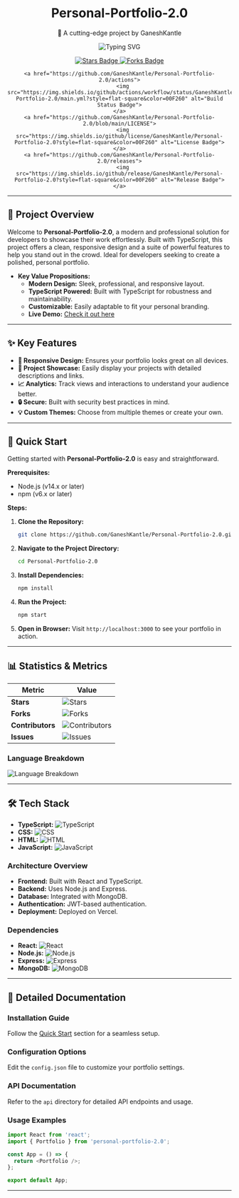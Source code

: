 <div align="center">
  <h1>Personal-Portfolio-2.0</h1>
  <p>🚀 A cutting-edge project by GaneshKantle</p>
  <p>
    <img src="https://readme-typing-svg.herokuapp.com?font=Fira+Code&weight=600&size=24&pause=1000&color=00F260&repeat=false&width=435&lines=Professional+Portfolios+for+Devs;Showcase+Your+Work+with+Ease;TypeScript+Powered+Project" alt="Typing SVG">
  </p>
  <p>
    <a href="https://github.com/GaneshKantle/Personal-Portfolio-2.0/stargazers">
      <img src="https://img.shields.io/github/stars/GaneshKantle/Personal-Portfolio-2.0?style=flat-square&color=00F260" alt="Stars Badge">
    </a>
    <a href="https://github.com/GaneshKantle/Personal-Portfolio-2.0/network/members">
      <img src="https://img.shields.io/github/forks/GaneshKantle/Personal-Portfolio-2.0?style=flat-square&color=00F260" alt="Forks Badge">
    </a>
      
    <a href="https://github.com/GaneshKantle/Personal-Portfolio-2.0/actions">
      <img src="https://img.shields.io/github/actions/workflow/status/GaneshKantle/Personal-Portfolio-2.0/main.yml?style=flat-square&color=00F260" alt="Build Status Badge">
    </a>
    <a href="https://github.com/GaneshKantle/Personal-Portfolio-2.0/blob/main/LICENSE">
      <img src="https://img.shields.io/github/license/GaneshKantle/Personal-Portfolio-2.0?style=flat-square&color=00F260" alt="License Badge">
    </a>
    <a href="https://github.com/GaneshKantle/Personal-Portfolio-2.0/releases">
      <img src="https://img.shields.io/github/release/GaneshKantle/Personal-Portfolio-2.0?style=flat-square&color=00F260" alt="Release Badge">
    </a>
  </p>
</div>

---

## 🎯 Project Overview
Welcome to **Personal-Portfolio-2.0**, a modern and professional solution for developers to showcase their work effortlessly. Built with TypeScript, this project offers a clean, responsive design and a suite of powerful features to help you stand out in the crowd. Ideal for developers seeking to create a polished, personal portfolio.

- **Key Value Propositions:**
  - **Modern Design:** Sleek, professional, and responsive layout.
  - **TypeScript Powered:** Built with TypeScript for robustness and maintainability.
  - **Customizable:** Easily adaptable to fit your personal branding.
  - **Live Demo:** [Check it out here](https://ganesh-portfolio-dusky.vercel.app/)

---

## ✨ Key Features
- **🌟 Responsive Design:** Ensures your portfolio looks great on all devices.
- **💼 Project Showcase:** Easily display your projects with detailed descriptions and links.
- **📈 Analytics:** Track views and interactions to understand your audience better.
- **🔒 Secure:** Built with security best practices in mind.
- **💡 Custom Themes:** Choose from multiple themes or create your own.

---

## 🚀 Quick Start
Getting started with **Personal-Portfolio-2.0** is easy and straightforward.

**Prerequisites:**
- Node.js (v14.x or later)
- npm (v6.x or later)

**Steps:**
1. **Clone the Repository:**
   ```sh
   git clone https://github.com/GaneshKantle/Personal-Portfolio-2.0.git
   ```
2. **Navigate to the Project Directory:**
   ```sh
   cd Personal-Portfolio-2.0
   ```
3. **Install Dependencies:**
   ```sh
   npm install
   ```
4. **Run the Project:**
   ```sh
   npm start
   ```
5. **Open in Browser:**
   Visit `http://localhost:3000` to see your portfolio in action.

---

## 📊 Statistics & Metrics
| Metric                | Value             |
|-----------------------|-------------------|
| **Stars**             | ![Stars](https://img.shields.io/github/stars/GaneshKantle/Personal-Portfolio-2.0?style=flat-square&color=00F260) |
| **Forks**             | ![Forks](https://img.shields.io/github/forks/GaneshKantle/Personal-Portfolio-2.0?style=flat-square&color=00F260) |
| **Contributors**      | ![Contributors](https://img.shields.io/github/contributors/GaneshKantle/Personal-Portfolio-2.0?style=flat-square&color=00F260) |
| **Issues**            | ![Issues](https://img.shields.io/github/issues/GaneshKantle/Personal-Portfolio-2.0?style=flat-square&color=00F260) |

### Language Breakdown
<img src="https://github-readme-stats.vercel.app/api/top-langs/?username=GaneshKantle&repo=Personal-Portfolio-2.0&layout=compact&theme=radical" alt="Language Breakdown">

---

## 🛠️ Tech Stack
- **TypeScript:** ![TypeScript](https://img.shields.io/badge/TypeScript-00F260.svg?style=flat-square&logo=TypeScript&logoColor=white)
- **CSS:** ![CSS](https://img.shields.io/badge/CSS-00F260.svg?style=flat-square&logo=CSS3&logoColor=white)
- **HTML:** ![HTML](https://img.shields.io/badge/HTML-00F260.svg?style=flat-square&logo=HTML5&logoColor=white)
- **JavaScript:** ![JavaScript](https://img.shields.io/badge/JavaScript-00F260.svg?style=flat-square&logo=JavaScript&logoColor=white)

### Architecture Overview
- **Frontend:** Built with React and TypeScript.
- **Backend:** Uses Node.js and Express.
- **Database:** Integrated with MongoDB.
- **Authentication:** JWT-based authentication.
- **Deployment:** Deployed on Vercel.

### Dependencies
- **React:** ![React](https://img.shields.io/badge/React-00F260.svg?style=flat-square&logo=React&logoColor=white)
- **Node.js:** ![Node.js](https://img.shields.io/badge/Node.js-00F260.svg?style=flat-square&logo=Node.js&logoColor=white)
- **Express:** ![Express](https://img.shields.io/badge/Express-00F260.svg?style=flat-square&logo=Express&logoColor=white)
- **MongoDB:** ![MongoDB](https://img.shields.io/badge/MongoDB-00F260.svg?style=flat-square&logo=MongoDB&logoColor=white)

---

## 📖 Detailed Documentation
### Installation Guide
Follow the [Quick Start](#quick-start) section for a seamless setup.

### Configuration Options
Edit the `config.json` file to customize your portfolio settings.

### API Documentation
Refer to the `api` directory for detailed API endpoints and usage.

### Usage Examples
```ts
import React from 'react';
import { Portfolio } from 'personal-portfolio-2.0';

const App = () => {
  return <Portfolio />;
};

export default App;
```
---

